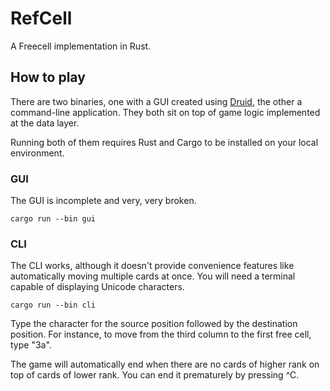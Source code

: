 # RefCell
A Freecell implementation in Rust.

## How to play

There are two binaries, one with a GUI created using
[Druid](https://github.com/linebender/druid/), the other a command-line
application. They both sit on top of game logic implemented at the data layer.

Running both of them requires Rust and Cargo to be installed on your local
environment.

### GUI

The GUI is incomplete and very, very broken.

    cargo run --bin gui

### CLI

The CLI works, although it doesn't provide convenience features like
automatically moving multiple cards at once. You will need a terminal capable of
displaying Unicode characters.

    cargo run --bin cli

Type the character for the source position followed by the destination position.
For instance, to move from the third column to the first free cell, type "3a".

The game will automatically end when there are no cards of higher rank on top
of cards of lower rank. You can end it prematurely by pressing ^C.
